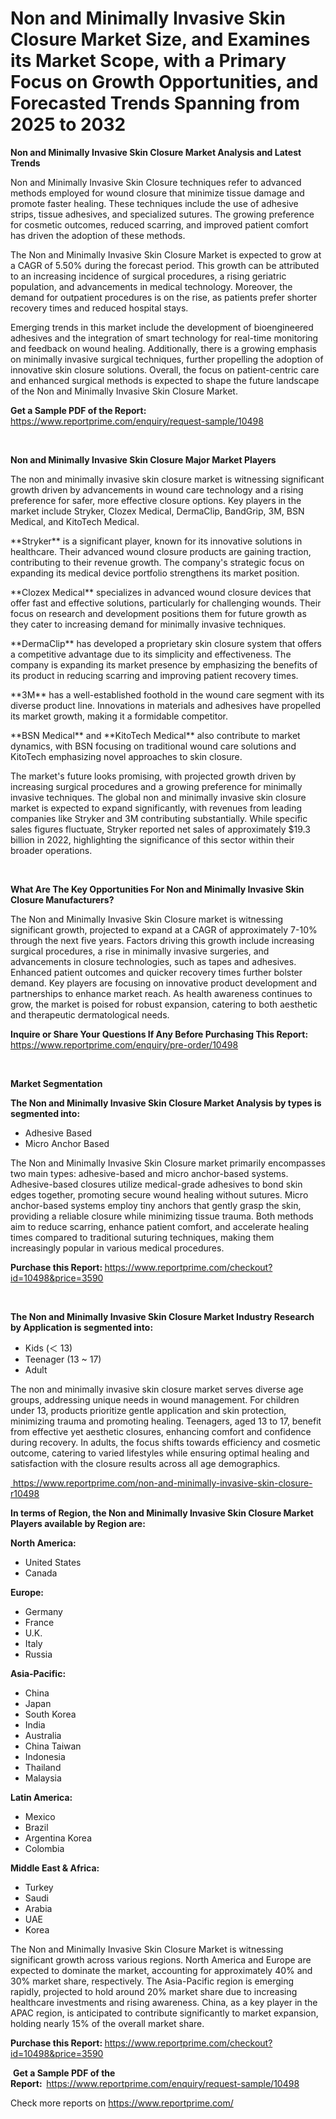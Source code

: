 <p><h1>Non and Minimally Invasive Skin Closure Market Size, and Examines its Market Scope, with a Primary Focus on Growth Opportunities, and Forecasted Trends Spanning from 2025 to 2032</h1></p><p><strong>Non and Minimally Invasive Skin Closure Market Analysis and Latest Trends</strong></p>
<p><p>Non and Minimally Invasive Skin Closure techniques refer to advanced methods employed for wound closure that minimize tissue damage and promote faster healing. These techniques include the use of adhesive strips, tissue adhesives, and specialized sutures. The growing preference for cosmetic outcomes, reduced scarring, and improved patient comfort has driven the adoption of these methods.</p><p>The Non and Minimally Invasive Skin Closure Market is expected to grow at a CAGR of 5.50% during the forecast period. This growth can be attributed to an increasing incidence of surgical procedures, a rising geriatric population, and advancements in medical technology. Moreover, the demand for outpatient procedures is on the rise, as patients prefer shorter recovery times and reduced hospital stays. </p><p>Emerging trends in this market include the development of bioengineered adhesives and the integration of smart technology for real-time monitoring and feedback on wound healing. Additionally, there is a growing emphasis on minimally invasive surgical techniques, further propelling the adoption of innovative skin closure solutions. Overall, the focus on patient-centric care and enhanced surgical methods is expected to shape the future landscape of the Non and Minimally Invasive Skin Closure Market.</p></p>
<p><strong>Get a Sample PDF of the Report:&nbsp;</strong> <a href="https://www.reportprime.com/enquiry/request-sample/10498?utm_campaign=2744&utm_medium=2&utm_source=Github&utm_content=ia&utm_term=20032025&utm_id=non-and-minimally-invasive-skin-closure">https://www.reportprime.com/enquiry/request-sample/10498</a></p>
<p>&nbsp;</p>
<p><strong>Non and Minimally Invasive Skin Closure Major Market Players</strong></p>
<p><p>The non and minimally invasive skin closure market is witnessing significant growth driven by advancements in wound care technology and a rising preference for safer, more effective closure options. Key players in the market include Stryker, Clozex Medical, DermaClip, BandGrip, 3M, BSN Medical, and KitoTech Medical.</p><p>**Stryker** is a significant player, known for its innovative solutions in healthcare. Their advanced wound closure products are gaining traction, contributing to their revenue growth. The company's strategic focus on expanding its medical device portfolio strengthens its market position.</p><p>**Clozex Medical** specializes in advanced wound closure devices that offer fast and effective solutions, particularly for challenging wounds. Their focus on research and development positions them for future growth as they cater to increasing demand for minimally invasive techniques.</p><p>**DermaClip** has developed a proprietary skin closure system that offers a competitive advantage due to its simplicity and effectiveness. The company is expanding its market presence by emphasizing the benefits of its product in reducing scarring and improving patient recovery times.</p><p>**3M** has a well-established foothold in the wound care segment with its diverse product line. Innovations in materials and adhesives have propelled its market growth, making it a formidable competitor.</p><p>**BSN Medical** and **KitoTech Medical** also contribute to market dynamics, with BSN focusing on traditional wound care solutions and KitoTech emphasizing novel approaches to skin closure.</p><p>The market's future looks promising, with projected growth driven by increasing surgical procedures and a growing preference for minimally invasive techniques. The global non and minimally invasive skin closure market is expected to expand significantly, with revenues from leading companies like Stryker and 3M contributing substantially. While specific sales figures fluctuate, Stryker reported net sales of approximately $19.3 billion in 2022, highlighting the significance of this sector within their broader operations.</p></p>
<p>&nbsp;</p>
<p><strong>What Are The Key Opportunities For Non and Minimally Invasive Skin Closure Manufacturers?</strong></p>
<p><p>The Non and Minimally Invasive Skin Closure market is witnessing significant growth, projected to expand at a CAGR of approximately 7-10% through the next five years. Factors driving this growth include increasing surgical procedures, a rise in minimally invasive surgeries, and advancements in closure technologies, such as tapes and adhesives. Enhanced patient outcomes and quicker recovery times further bolster demand. Key players are focusing on innovative product development and partnerships to enhance market reach. As health awareness continues to grow, the market is poised for robust expansion, catering to both aesthetic and therapeutic dermatological needs.</p></p>
<p><strong>Inquire or Share Your Questions If Any Before Purchasing This Report:</strong> <a href="https://www.reportprime.com/enquiry/pre-order/10498?utm_campaign=2744&utm_medium=2&utm_source=Github&utm_content=ia&utm_term=20032025&utm_id=non-and-minimally-invasive-skin-closure">https://www.reportprime.com/enquiry/pre-order/10498</a></p>
<p>&nbsp;</p>
<p><strong>Market Segmentation</strong></p>
<p><strong>The Non and Minimally Invasive Skin Closure Market Analysis by types is segmented into:</strong></p>
<p><ul><li>Adhesive Based</li><li>Micro Anchor Based</li></ul></p>
<p><p>The Non and Minimally Invasive Skin Closure market primarily encompasses two main types: adhesive-based and micro anchor-based systems. Adhesive-based closures utilize medical-grade adhesives to bond skin edges together, promoting secure wound healing without sutures. Micro anchor-based systems employ tiny anchors that gently grasp the skin, providing a reliable closure while minimizing tissue trauma. Both methods aim to reduce scarring, enhance patient comfort, and accelerate healing times compared to traditional suturing techniques, making them increasingly popular in various medical procedures.</p></p>
<p><strong>Purchase this Report:&nbsp;</strong><a href="https://www.reportprime.com/checkout?id=10498&price=3590&utm_campaign=2744&utm_medium=2&utm_source=Github&utm_content=ia&utm_term=20032025&utm_id=non-and-minimally-invasive-skin-closure">https://www.reportprime.com/checkout?id=10498&price=3590</a></p>
<p>&nbsp;</p>
<p><strong>The Non and Minimally Invasive Skin Closure Market Industry Research by Application is segmented into:</strong></p>
<p><ul><li>Kids (＜ 13)</li><li>Teenager (13 ~ 17)</li><li>Adult</li></ul></p>
<p><p>The non and minimally invasive skin closure market serves diverse age groups, addressing unique needs in wound management. For children under 13, products prioritize gentle application and skin protection, minimizing trauma and promoting healing. Teenagers, aged 13 to 17, benefit from effective yet aesthetic closures, enhancing comfort and confidence during recovery. In adults, the focus shifts towards efficiency and cosmetic outcome, catering to varied lifestyles while ensuring optimal healing and satisfaction with the closure results across all age demographics.</p></p>
<p><a href="https://www.reportprime.com/non-and-minimally-invasive-skin-closure-r10498?utm_campaign=2744&utm_medium=2&utm_source=Github&utm_content=ia&utm_term=20032025&utm_id=non-and-minimally-invasive-skin-closure">&nbsp;https://www.reportprime.com/non-and-minimally-invasive-skin-closure-r10498</a></p>
<p><strong>In terms of Region, the Non and Minimally Invasive Skin Closure Market Players available by Region are:</strong></p>
<p>
    <p> <strong> North America: </strong>
        <ul>
            <li>United States</li>
            <li>Canada</li>
        </ul>
        </p> 
    <p> <strong> Europe: </strong>
        <ul>
            <li>Germany</li>
            <li>France</li>
            <li>U.K.</li>
            <li>Italy</li>
            <li>Russia</li>
        </ul>
        </p> 
    <p> <strong> Asia-Pacific: </strong>
        <ul>
            <li>China</li>
            <li>Japan</li>
            <li>South Korea</li>
            <li>India</li>
            <li>Australia</li>
            <li>China Taiwan</li>
            <li>Indonesia</li>
            <li>Thailand</li>
            <li>Malaysia</li>
        </ul>
        </p> 
    <p> <strong> Latin America: </strong>
        <ul>
            <li>Mexico</li>
            <li>Brazil</li>
            <li>Argentina Korea</li>
            <li>Colombia</li>
        </ul>
        </p> 
    <p> <strong> Middle East & Africa: </strong>
        <ul>
            <li>Turkey</li>
            <li>Saudi</li>
            <li>Arabia</li>
            <li>UAE</li>
            <li>Korea</li>
        </ul>
    </p>
    </p>
<p><p>The Non and Minimally Invasive Skin Closure Market is witnessing significant growth across various regions. North America and Europe are expected to dominate the market, accounting for approximately 40% and 30% market share, respectively. The Asia-Pacific region is emerging rapidly, projected to hold around 20% market share due to increasing healthcare investments and rising awareness. China, as a key player in the APAC region, is anticipated to contribute significantly to market expansion, holding nearly 15% of the overall market share.</p></p>
<p><strong>Purchase this Report: </strong><a href="https://www.reportprime.com/checkout?id=10498&price=3590&utm_campaign=2744&utm_medium=2&utm_source=Github&utm_content=ia&utm_term=20032025&utm_id=non-and-minimally-invasive-skin-closure">https://www.reportprime.com/checkout?id=10498&price=3590</a></p>
<p>&nbsp;<strong>Get a Sample PDF of the Report:&nbsp;&nbsp;</strong><a href="https://www.reportprime.com/enquiry/request-sample/10498?utm_campaign=2744&utm_medium=2&utm_source=Github&utm_content=ia&utm_term=20032025&utm_id=non-and-minimally-invasive-skin-closure">https://www.reportprime.com/enquiry/request-sample/10498</a></p>
<p><strong></strong></p>
<p>Check more reports on <a href="https://www.reportprime.com/?utm_campaign=2744&utm_medium=2&utm_source=Github&utm_content=ia&utm_term=20032025&utm_id=non-and-minimally-invasive-skin-closure">https://www.reportprime.com/</a></p>